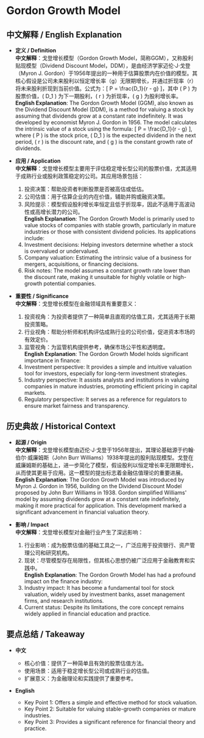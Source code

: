 # Gordon Growth Model

## 中文解释 / English Explanation

* **定义 / Definition**  
  **中文解释**：戈登增长模型（Gordon Growth Model，简称GGM），又称股利贴现模型（Dividend Discount Model，DDM），是由经济学家迈伦·J·戈登（Myron J. Gordon）于1956年提出的一种用于估算股票内在价值的模型。其核心假设是公司未来股利以恒定增长率（g）无限期增长，并通过折现率（r）将未来股利折现到当前价值。公式为：\[ P = \frac{D_1}{r - g} \]，其中 \( P \) 为股票价值，\( D_1 \) 为下一期股利，\( r \) 为折现率，\( g \) 为股利增长率。  
  **English Explanation**: The Gordon Growth Model (GGM), also known as the Dividend Discount Model (DDM), is a method for valuing a stock by assuming that dividends grow at a constant rate indefinitely. It was developed by economist Myron J. Gordon in 1956. The model calculates the intrinsic value of a stock using the formula: \[ P = \frac{D_1}{r - g} \], where \( P \) is the stock price, \( D_1 \) is the expected dividend in the next period, \( r \) is the discount rate, and \( g \) is the constant growth rate of dividends.

* **应用 / Application**  
  **中文解释**：戈登增长模型主要用于评估稳定增长型公司的股票价值，尤其适用于成熟行业或股利政策稳定的公司。其应用场景包括：  
  1. 投资决策：帮助投资者判断股票是否被高估或低估。  
  2. 公司估值：用于估算企业的内在价值，辅助并购或融资决策。  
  3. 风险提示：模型假设股利增长率恒定且低于折现率，因此不适用于高波动性或高增长潜力的公司。  
  **English Explanation**: The Gordon Growth Model is primarily used to value stocks of companies with stable growth, particularly in mature industries or those with consistent dividend policies. Its applications include:  
  1. Investment decisions: Helping investors determine whether a stock is overvalued or undervalued.  
  2. Company valuation: Estimating the intrinsic value of a business for mergers, acquisitions, or financing decisions.  
  3. Risk notes: The model assumes a constant growth rate lower than the discount rate, making it unsuitable for highly volatile or high-growth potential companies.

* **重要性 / Significance**  
  **中文解释**：戈登增长模型在金融领域具有重要意义：  
  1. 投资视角：为投资者提供了一种简单且直观的估值工具，尤其适用于长期投资策略。  
  2. 行业视角：帮助分析师和机构评估成熟行业的公司价值，促进资本市场的有效定价。  
  3. 监管视角：为监管机构提供参考，确保市场公平性和透明度。  
  **English Explanation**: The Gordon Growth Model holds significant importance in finance:  
  1. Investment perspective: It provides a simple and intuitive valuation tool for investors, especially for long-term investment strategies.  
  2. Industry perspective: It assists analysts and institutions in valuing companies in mature industries, promoting efficient pricing in capital markets.  
  3. Regulatory perspective: It serves as a reference for regulators to ensure market fairness and transparency.

## 历史典故 / Historical Context

* **起源 / Origin**  
  **中文解释**：戈登增长模型由迈伦·J·戈登于1956年提出，其理论基础源于约翰·伯尔·威廉姆斯（John Burr Williams）1938年提出的股利贴现模型。戈登在威廉姆斯的基础上，进一步简化了模型，假设股利以恒定增长率无限期增长，从而使其更易于应用。这一模型的提出标志着金融估值理论的重要进展。  
  **English Explanation**: The Gordon Growth Model was introduced by Myron J. Gordon in 1956, building on the Dividend Discount Model proposed by John Burr Williams in 1938. Gordon simplified Williams' model by assuming dividends grow at a constant rate indefinitely, making it more practical for application. This development marked a significant advancement in financial valuation theory.

* **影响 / Impact**  
  **中文解释**：戈登增长模型对金融行业产生了深远影响：  
  1. 行业影响：成为股票估值的基础工具之一，广泛应用于投资银行、资产管理公司和研究机构。  
  2. 现状：尽管模型存在局限性，但其核心思想仍被广泛应用于金融教育和实践中。  
  **English Explanation**: The Gordon Growth Model has had a profound impact on the finance industry:  
  1. Industry impact: It has become a fundamental tool for stock valuation, widely used by investment banks, asset management firms, and research institutions.  
  2. Current status: Despite its limitations, the core concept remains widely applied in financial education and practice.

## 要点总结 / Takeaway

* **中文**  
  - 核心价值：提供了一种简单且有效的股票估值方法。  
  - 使用场景：适用于稳定增长型公司或成熟行业的估值。  
  - 扩展意义：为金融理论和实践提供了重要参考。  

* **English**  
  - Key Point 1: Offers a simple and effective method for stock valuation.  
  - Key Point 2: Suitable for valuing stable-growth companies or mature industries.  
  - Key Point 3: Provides a significant reference for financial theory and practice.